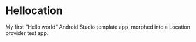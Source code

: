 # Hellocation
My first "Hello world" Android Studio template app, morphed into a Location provider test app.


